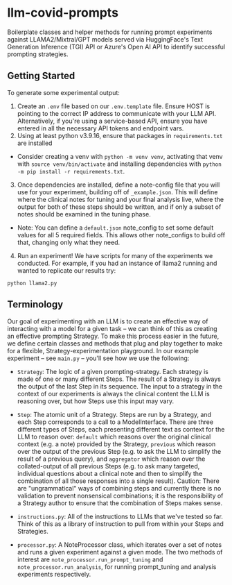 # llm-covid-prompts

Boilerplate classes and helper methods for running prompt experiments against LLAMA2/Mixtral/GPT models served via
HuggingFace's Text Generation Inference (TGI) API or Azure's Open AI API to identify successful prompting strategies.

## Getting Started

To generate some experimental output:

1. Create an `.env` file based on our `.env.template` file. Ensure HOST is pointing to the correct IP address to communicate with your LLM API. Alternatively, if you're using a service-based API, ensure you have entered in all the necessary API tokens and endpoint vars. 
2. Using at least python v3.9.16, ensure that packages in `requirements.txt` are installed 
  - Consider creating a venv with `python -m venv venv`, activating that venv with `source venv/bin/activate` and installing dependencies with `python -m pip install -r requirements.txt`.
3. Once dependencies are installed, define a note-config file that you will use for your experiment, building off of `_example.json`. This will define where the clinical notes for tuning and your final analysis live, where the output for both of these steps should be written, and if only a subset of notes should be examined in the tuning phase. 
  - Note: You can define a `default.json` note_config to set some default values for all 5 required fields. This allows other note_configs to build off that, changing only what they need.
4. Run an experiment! We have scripts for many of the experiments we conducted. For example, if you had an instance of llama2 running and wanted to replicate our results try: 
```shell
python llama2.py
```

## Terminology

Our goal of experimenting with an LLM is to create an effective way of interacting with a model for
a given task – we can think of this as creating an effective prompting Strategy. To make this process
easier in the future, we define certain classes and methods that plug and play together to make for a
flexible, Strategy-experimentation playground. In our example experiment – see `main.py` – you'll see how we use the following:

- `Strategy`: The logic of a given prompting-strategy. Each strategy is made of one or
  many different Steps. The result of a Strategy is always the output of the last Step in its sequence.
  The input to a strategy in the context of our experiments is always the clinical content the LLM is reasoning over,
  but how Steps use this input may vary.

- `Step`: The atomic unit of a Strategy. Steps are run by a Strategy, and each Step corresponds to
  a call to a ModelInterface. There are three different types of Steps, each presenting different text
  as context for the LLM to reason over: `default` which reasons over the original clinical context
  (e.g. a note) provided by the Strategy, `previous` which reason over the output of the previous Step
  (e.g. to ask the LLM to simplify the result of a previous query), and `aggregator` which reason over
  the collated-output of all previous Steps (e.g. to ask many targeted, individual questions about a
  clinical note and then to simplify the combination of all those responses into a single result).
  Caution: There are "ungrammatical" ways of combining steps and currently there is no validation to
  prevent nonsensical combinations; it is the responsibility of a Strategy author to ensure that the
  combination of Steps makes sense.

- `instructions.py`: All of the instructions to LLMs that we've tested so far. Think of this as a
  library of instruction to pull from within your Steps and Strategies.

- `processor.py`: A NoteProcessor class, which iterates over a set of notes and runs a given experiment against a given mode. The two methods of interest are `note_processor.run_prompt_tuning` and `note_processor.run_analysis`, for running prompt_tuning and analysis experiments respectively.